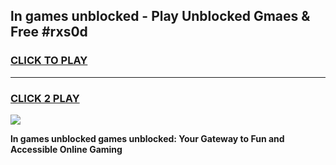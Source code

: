 
## ln games unblocked - Play Unblocked Gmaes & Free #rxs0d
<h3>
<a href="https://news.freeplayer.one?title=ln_games_unblocked&ref=26F">CLICK TO PLAY</a></h3>
<hr>

<h3>
<a href="https://news.freeplayer.one?title=ln_games_unblocked&ref=26F">CLICK 2 PLAY</a>
  
</h3>

<a href="https://news.freeplayer.one?title=ln_games_unblocked&ref=26F/"><img src="https://clearcache.store/games.png"></a>


**ln games unblocked games unblocked: Your Gateway to Fun and Accessible Online Gaming**
